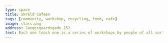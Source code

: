 ```yaml
---
type: space
title: Skrald Cafeen
tags: [community, workshop, recycling, food, cafe]
image: stars.png
address: Jaegergaardsgade 152
text: Each one teach one is a series of workshops by people of all sorts of skills. Hold in Frontloberne. Check website for the upcoming events.
---
```

